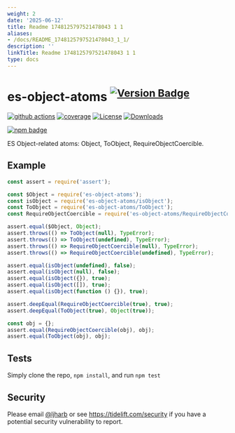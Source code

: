 ```yaml
---
weight: 2
date: '2025-06-12'
title: Readme 1748125797521478043 1 1
aliases:
- /docs/README_1748125797521478043_1_1/
description: ''
linkTitle: Readme 1748125797521478043 1 1
type: docs
---
```


# es-object-atoms <sup>[![Version Badge][npm-version-svg]][package-url]</sup>

[![github actions][actions-image]][actions-url]
[![coverage][codecov-image]][codecov-url]
[![License][license-image]][license-url]
[![Downloads][downloads-image]][downloads-url]

[![npm badge][npm-badge-png]][package-url]

ES Object-related atoms: Object, ToObject, RequireObjectCoercible.

## Example

```js
const assert = require('assert');

const $Object = require('es-object-atoms');
const isObject = require('es-object-atoms/isObject');
const ToObject = require('es-object-atoms/ToObject');
const RequireObjectCoercible = require('es-object-atoms/RequireObjectCoercible');

assert.equal($Object, Object);
assert.throws(() => ToObject(null), TypeError);
assert.throws(() => ToObject(undefined), TypeError);
assert.throws(() => RequireObjectCoercible(null), TypeError);
assert.throws(() => RequireObjectCoercible(undefined), TypeError);

assert.equal(isObject(undefined), false);
assert.equal(isObject(null), false);
assert.equal(isObject({}), true);
assert.equal(isObject([]), true);
assert.equal(isObject(function () {}), true);

assert.deepEqual(RequireObjectCoercible(true), true);
assert.deepEqual(ToObject(true), Object(true));

const obj = {};
assert.equal(RequireObjectCoercible(obj), obj);
assert.equal(ToObject(obj), obj);
```

## Tests
Simply clone the repo, `npm install`, and run `npm test`

## Security

Please email [@ljharb](https://github.com/ljharb) or see https://tidelift.com/security if you have a potential security vulnerability to report.

[package-url]: https://npmjs.org/package/es-object-atoms
[npm-version-svg]: https://versionbadg.es/ljharb/es-object-atoms.svg
[deps-svg]: https://david-dm.org/ljharb/es-object-atoms.svg
[deps-url]: https://david-dm.org/ljharb/es-object-atoms
[dev-deps-svg]: https://david-dm.org/ljharb/es-object-atoms/dev-status.svg
[dev-deps-url]: https://david-dm.org/ljharb/es-object-atoms#info=devDependencies
[npm-badge-png]: https://nodei.co/npm/es-object-atoms.png?downloads=true&stars=true
[license-image]: https://img.shields.io/npm/l/es-object-atoms.svg
[license-url]: LICENSE
[downloads-image]: https://img.shields.io/npm/dm/es-object.svg
[downloads-url]: https://npm-stat.com/charts.html?package=es-object-atoms
[codecov-image]: https://codecov.io/gh/ljharb/es-object-atoms/branch/main/graphs/badge.svg
[codecov-url]: https://app.codecov.io/gh/ljharb/es-object-atoms/
[actions-image]: https://img.shields.io/endpoint?url=https://github-actions-badge-u3jn4tfpocch.runkit.sh/ljharb/es-object-atoms
[actions-url]: https://github.com/ljharb/es-object-atoms/actions

